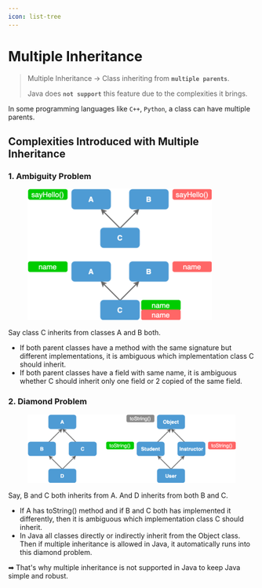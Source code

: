 ```yaml
---
icon: list-tree
---
```


# Multiple Inheritance

> Multiple Inheritance -> Class inheriting from **`multiple parents`**.
>
> Java does **`not support`** this feature due to the complexities it brings.

In some programming languages like `C++`, `Python`, a class can have multiple parents.

## Complexities Introduced with Multiple Inheritance

### 1. Ambiguity Problem

<figure><img src="../../.gitbook/assets/java-multiple-inheritance-ambiguity.png" alt="" width="375"><figcaption></figcaption></figure>

Say class C inherits from classes A and B both.

* If both parent classes have a method with the same signature but different implementations, it is ambiguous which implementation class C should inherit.
* If both parent classes have a field with same name, it is ambiguous whether C should inherit only one field or 2 copied of the same field.

### 2. Diamond Problem

<figure><img src="../../.gitbook/assets/java-multiple-inheritance-diamond.png" alt=""><figcaption></figcaption></figure>

Say, B and C both inherits from A. And D inherits from both B and C.

* If A has toString() method and if B and C both has implemented it differently, then it is ambiguous which implementation class C should inherit.
* In Java all classes directly or indirectly inherit from the Object class. Then if multiple inheritance is allowed in Java, it automatically runs into this diamond problem.

➡ That's why multiple inheritance is not supported in Java to keep Java simple and robust.



